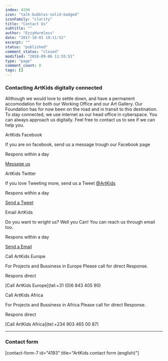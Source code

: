 ```yaml
---
index: 4194
icon: "talk-bubbles-solid-badged"
iconFamily: "clarity"
title: "Contact Us"
subtitle: ""
author: "EzzyHarmless"
date: "2017-10-01 19:11:52"
excerpt: ""
status: "published"
comment_status: "closed"
modified: "2018-09-06 11:55:51"
type: "page"
comment_count: 0
tags: []
---
```


### Contacting ArtKids digitally connected

Allthough we would love to settle down, and have a permanent accomodation for both our Working Office and our Art Gallery. Our Foundation has for now been on the road and in transit to this destination. To stay connected, we use internet as our head office in cyberspace. You can always approach us digitally. Feel free to contact us to see if we can help you.

ArtKids Facebook

If you are on facebook, send us a message trough our Facebook page

Respons within a day

[Message us](https://www.facebook.com/ArtKidsFoundation/?fref=ts)

ArtKids Twitter

If you love Tweeting more, send us a Tweet [@ArtKids](https://twitter.com/ArtKids)

Respons within a day

[Send a Tweet](https://twitter.com/ArtKids?lang=en)

Email ArtKids

Do you want to wright us? Well you Can! You can reach us through email too.

Respons within a day

[Send a Email](mailto:info@artkidsfoundation.org)

Call ArtKids Europe

For Projects and Bussiness in Europe Please call for direct Response.

Respons direct

[Call ArtKids Europe](tel:+31 (0)6 843 405 90)

Call ArtKids Africa

For Projects and Bussiness in Africa Please call for direct Response.

Respons direct

[Call ArtKids Africa](tel:+234 903 465 00 87)

* * *

### Contact form

\[contact-form-7 id="4193" title="ArtKids contact form (english)"\]
